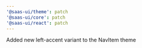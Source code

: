 ```yaml
---
'@saas-ui/theme': patch
'@saas-ui/core': patch
'@saas-ui/react': patch
---
```


Added new left-accent variant to the NavItem theme
